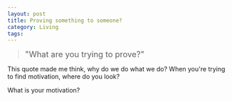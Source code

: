 ```yaml
---
layout: post
title: Proving something to someone?
category: Living
tags:
---
```


> <font size="4"> "What are you trying to prove?"</font>

This quote made me think, why do we do what we do?
When you're trying to find motivation, where do you look?

What is your motivation?
<!-- finish, maybe add on the importance of doing things for your growth and your dreams a not just because you want to prove that you're able to someone else. note: if it's for yourself, then that can be motivating, but also destructive if you don't accept that you might not reach it and that's ok. -->
